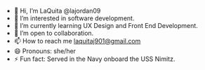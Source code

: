 - 👋 Hi, I’m LaQuita @lajordan09
- 👀 I’m interested in software development.
- 🌱 I’m currently learning UX Design and Front End Development.
- 💞️ I’m open to collaboration.
- 📫 How to reach me laquitaj901@gmail.com
- 😄 Pronouns: she/her
- ⚡ Fun fact: Served in the Navy onboard the USS Nimitz.

<!---
lajordan09/lajordan09 is a ✨ special ✨ repository because its `README.md` (this file) appears on your GitHub profile.
You can click the Preview link to take a look at your changes.
--->
